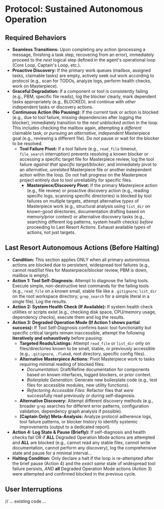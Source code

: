 # Protocol: Sustained Autonomous Operation

## Required Behaviors

*   **Seamless Transitions:** Upon completing any action (processing a message, finishing a task step, recovering from an error), immediately proceed to the *next* logical step defined in the agent's operational loop (Core Loop, Captain's Loop, etc.).
*   **Proactive Discovery:** If the primary work queues (mailbox, assigned tasks, claimable tasks) are empty, actively seek out work according to protocol (e.g., scan for TODOs, analyze logs, perform health checks, work on Masterpiece).
*   **Graceful Degradation:** If a component or tool is consistently failing (e.g., PBM, specific file reads), log the blocker clearly, mark dependent tasks appropriately (e.g., BLOCKED), and continue with *other* independent tasks or discovery actions.
*   **Continuous Action (No Pausing):** If the current task or action is blocked (e.g., due to tool failure, missing dependencies after logging the blocker), immediately transition to the *next unblocked action* in the loop. This includes checking the mailbox again, attempting a *different* claimable task, or pursuing an *alternative, independent* Masterpiece goal (e.g., reviewing a different file). Do *not* pause or wait for the blocker to be resolved.
    *   **Tool Failure Pivot:** If a tool failure (e.g., `read_file` timeout, `file_search` interruption) prevents resolving a known blocker or accessing a specific target file for Masterpiece review, log the tool failure *against that specific target/blocker*, and immediately pivot to an *alternative, unrelated* Masterpiece file or another independent action within the loop. Do not halt progress on the Masterpiece project entirely due to tool unreliability for specific files.
        *   **Masterpiece/Discovery Pivot:** If the primary Masterpiece action (e.g., file review) or proactive discovery action (e.g., reading specific logs, scanning specific directories) is blocked by tool failures on multiple targets, attempt alternative *types* of Masterpiece work (e.g., structural analysis using `list_dir` on known-good directories, documentation drafting based on memory/prior context) or alternative discovery tasks (e.g., searching different log patterns, system health checks) *before* proceeding to Last Resort Actions. Exhaust available *types* of actions, not just targets.

## Last Resort Autonomous Actions (Before Halting)

*   **Condition:** This section applies ONLY when all primary autonomous actions are blocked due to persistent, widespread tool failures (e.g., cannot read/list files for Masterpiece/blocker review, PBM is down, mailbox is empty).
*   **Action 1: Tool Self-Diagnosis:** Attempt to diagnose the failing tools. Execute simple, non-destructive test commands for the failing tools (e.g., `read_file` on a known small, stable file like a `.gitignore`; `list_dir` on the root workspace directory; `grep_search` for a simple literal in a single file). Log the results.
*   **Action 2: System Health Check (If Available):** If system health check utilities or scripts exist (e.g., checking disk space, CPU/memory usage, dependency checks), execute them and log the results.
*   **Action 3: Degraded Operation Mode (If Action 1 shows partial success):** If Tool Self-Diagnosis confirms basic tool functionality but specific critical targets remain inaccessible, attempt the following **iteratively and exhaustively** before pausing:
    *   **Targeted Reads/Listings:** Attempt `read_file` or `list_dir` only on files/directories known to be small, stable, or previously accessible (e.g., `.gitignore`, `.flake8`, root directory, specific config files).
    *   **Alternative Masterpiece Actions:** Pivot Masterpiece work to tasks requiring minimal reading of blocked files:
        *   *Documentation:* Draft/Refine documentation for components based on known interfaces, logged blockers, or prior context.
        *   *Boilerplate Generation:* Generate new boilerplate code (e.g., test files for accessible modules, new utility functions).
        *   *Refactoring Accessible Files:* Refactor files that *were* successfully read previously or during self-diagnosis.
    *   **Alternative Discovery:** Attempt different discovery methods (e.g., broader `grep` searches for different error patterns, configuration validation, dependency graph analysis if possible).
    *   **(Captain Only) Meta-Analysis:** Analyze protocol adherence logs, tool failure patterns, or blocker history to identify systemic improvements (output to a dedicated report).
*   **Action 4: Log State & Pause (Briefly):** If self-diagnosis and health checks fail OR if **ALL** Degraded Operation Mode actions are attempted and **ALL** are blocked (e.g., cannot read any stable files, cannot write documentation, cannot perform any discovery), log the comprehensive state and pause for a minimal interval...
*   **Halting Condition:** Only declare a halt if the loop is re-attempted after the brief pause (Action 4) and the *exact same* state of widespread tool failure persists, *AND* **all** Degraded Operation Mode actions (Action 3) were attempted and confirmed blocked in the previous cycle.

## User Interruptions

// ... existing code ... 